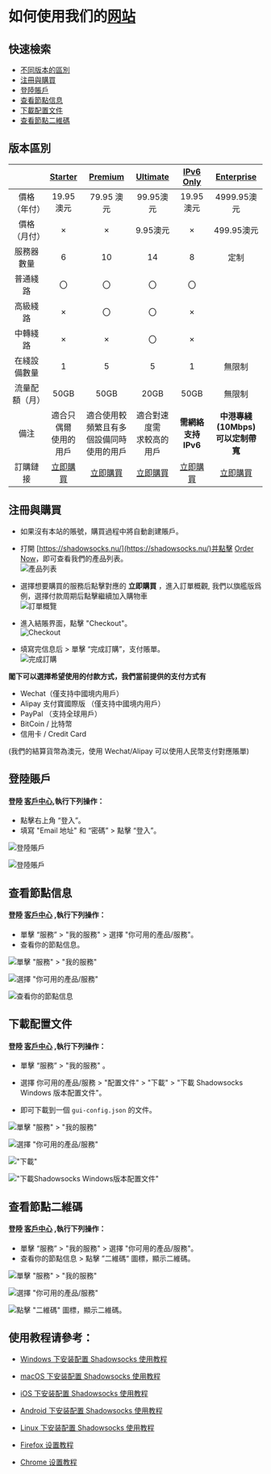 # 如何使用我们的[网站](https://portal.shadowsocks.nu)

## 快速檢索
* [不同版本的區別](#版本區別)
* [注冊與購買](#注冊與購買)
* [登陸賬戶](#登陸賬戶)
* [查看節點信息](#查看節點信息)
* [下載配置文件](#下載配置文件)
* [查看節點二維碼](#查看節點二維碼)


## 版本區別
||[Starter](https://portal.shadowsocks.nu/cart.php?a=add&pid=33)|[Premium](https://portal.shadowsocks.nu/cart.php?a=add&pid=36)|[Ultimate](https://portal.shadowsocks.nu/cart.php?a=add&pid=34)|[IPv6 Only](https://portal.shadowsocks.nu/cart.php?a=add&pid=17)|[Enterprise](https://portal.shadowsocks.nu/cart.php?a=add&pid=9)|  
|:-:|:-:|:-:|:-:|:-:|:-:|
|價格（年付）|19.95 澳元|79.95 澳元|99.95澳元|19.95澳元|4999.95澳元|
|價格（月付）|×|×|9.95澳元|×|499.95澳元|
|服務器數量|6|10|14|8|定制|
|普通綫路|〇|〇|〇|〇||
|高級綫路|×|〇|〇|×||
|中轉綫路|×|×|〇|×||
|在綫設備數量|1|5|5|1|無限制|
|流量配額（月）|50GB|50GB|20GB|50GB|無限制|
|備注|適合只偶爾<br />使用的用戶|適合使用較頻繁且有多<br />個設備同時使用的用戶|適合對速度需<br />求較高的用戶|**需網絡支持IPv6**|**中港專綫(10Mbps)<br />可以定制帶寬**|
|訂購鏈接|[立即購買](https://portal.shadowsocks.nu/cart.php?a=add&pid=33)|[立即購買](https://portal.shadowsocks.nu/cart.php?a=add&pid=34)|[立即購買](https://portal.shadowsocks.nu/cart.php?a=add&pid=36)|[立即購買](https://portal.shadowsocks.nu/cart.php?a=add&pid=17)|[立即購買](https://portal.shadowsocks.nu/cart.php?a=add&pid=9)|


## 注冊與購買

* 如果沒有本站的賬號，購買過程中將自動創建賬戶。
* 打開 [https://shadowsocks.nu/](https://shadowsocks.nu/)并點擊 [Order Now](https://portal.shadowsocks.nu/link.php?id=5)，即可查看我們的產品列表。  
![產品列表](files/images/int-product-list.png)

* 選擇想要購買的服務后點擊對應的 **立即購買** ，進入訂單概觀, 我們以旗艦版爲例，選擇付款周期后點擊繼續加入購物車   
![訂單概覽](files/images/int-invoice-preview.png)  

* 進入結賬界面，點擊 "Checkout"。   
![Checkout](files/images/int-checkout.png)

* 填寫完信息后 > 單擊 “完成訂購”，支付賬單。    
![完成訂購](files/images/int-compelte-order.png)  

**閣下可以選擇希望使用的付款方式，我們當前提供的支付方式有**

- Wechat（僅支持中國境内用戶）
- Alipay 支付寶國際版 （僅支持中國境内用戶）
- PayPal （支持全球用戶）
- BitCoin / 比特幣
- 信用卡 / Credit Card  

(我們的結算貨幣為澳元，使用 Wechat/Alipay 可以使用人民幣支付對應賬單)

## 登陸賬戶
#### 登陸 [客戶中心](https://portal.shadowsocks.nu),執行下列操作：

* 點擊右上角 “登入”。  
* 填寫 "Email 地址" 和 “密碼” > 點擊 “登入”。  

![登陸賬戶](files/images/int-portal-index.png)  

![登陸賬戶](files/images/int-portal-login.png)

## 查看節點信息
#### 登陸 [客戶中心](https://portal.shadowsocks.nu) ,執行下列操作：  

- 單擊 “服務” > "我的服務" > 選擇 "你可用的產品/服務"。
- 查看你的節點信息。

![單擊 "服務" > "我的服務"](files/images/int-portal-myservices.png)  

![選擇 "你可用的產品/服務"](files/images/int-portal-servicespage.png)  

![查看你的節點信息](files/images/int-portal-productdetail.png)  

## 下載配置文件

#### 登陸 [客戶中心](https://portal.shadowsocks.nu) ,執行下列操作：

- 單擊 “服務” > "我的服務" 。

- 選擇 你可用的產品/服務 > "配置文件" > "下載" > "下載 Shadowsocks Windows 版本配置文件"。

- 即可下載到一個 `gui-config.json` 的文件。

![單擊 "服務" > "我的服務"](files/images/int-portal-myservices.png)  

![選擇 "你可用的產品/服務"](files/images/int-portal-servicespage.png)  

!["下載"](files/images/int-portal-dlconfig.png)

!["下載Shadowsocks Windows版本配置文件"](files/images/int-portal-dlconfig2.png)

## 查看節點二維碼

#### 登陸 [客戶中心](https://portal.shadowsocks.nu) ,執行下列操作：

- 單擊 “服務” > "我的服務" > 選擇 "你可用的產品/服務"。
- 查看你的節點信息 > 點擊 ”二維碼“ 圖標，顯示二維碼。

![單擊 "服務" > "我的服務"](files/images/int-portal-myservices.png)  

![選擇 "你可用的產品/服務"](files/images/int-portal-servicespage.png)  

![點擊 "二維碼" 圖標，顯示二維碼。 ](files/images/int-portal-qrcode.png)

## 使用教程请參考：  
* [Windows 下安装配置 Shadowsocks 使用教程](2-windows-setup-guide-cn.md)

* [macOS 下安装配置 Shadowsocks 使用教程](3-macos-setup-guide-cn.md)

* [iOS 下安装配置 Shadowsocks 使用教程](4-ios-setup-guide-cn.md)

* [Android 下安装配置 Shadowsocks 使用教程](5-android-setup-guide-cn.md)

* [Linux 下安装配置 Shadowsocks 使用教程](6-linux-setup-guide-cn.md)

* [Firefox 设置教程](7-1-firefox-setup-guide-cn.md)

* [Chrome 设置教程](7-2-chrome-setup-guide-cn.md)
